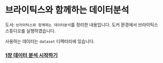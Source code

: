 # 브라이틱스와 함께하는 데이터분석

도서: `브라이틱스와 함께하는 데이터분석`를 정리한 내용입니다. 도커 환경에서 브라이틱스 스튜디오를 실행하였습니다.

사용하는 데이터는 `dataset` 디렉터리에 있습니다.

### [1장 데이터 분석 시작하기](./chapter01/README.md)